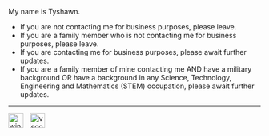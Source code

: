 My name is Tyshawn.

- If you are not contacting me for business purposes, please leave.
- If you are a family member who is not contacting me for business purposes, please leave.
- If you are contacting me for business purposes, please await further updates.
- If you are a family member of mine contacting me AND have a military background OR have a background in any Science, Technology, Engineering and Mathematics (STEM) occupation, please await further updates.

---

<img align="left" alt="windows11-original" width="30px" style="padding-right:10px;" src="https://cdn.jsdelivr.net/gh/devicons/devicon@latest/icons/windows11/windows11-original.svg"/>
<img align="left" alt="vscode-original" width="30px" style="padding-right:10px;" src="https://cdn.jsdelivr.net/gh/devicons/devicon@latest/icons/vscode/vscode-original.svg"/>
